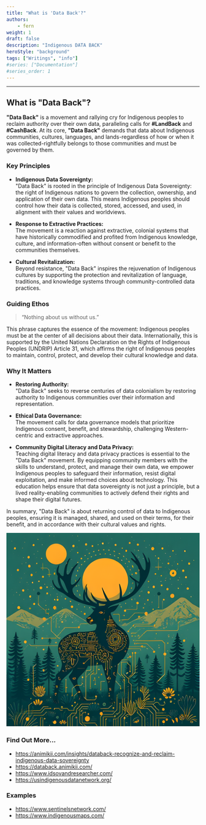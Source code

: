 ```yaml
---
title: "What is 'Data Back'?"
authors:
    - fern
weight: 1
draft: false
description: "Indigenous DATA BACK"
heroStyle: "background"
tags: ["Writings", "info"]
#series: ["Documentation"]
#series_order: 1
---
```

---
## What is "Data Back"?

**"Data Back"** is a movement and rallying cry for Indigenous peoples to reclaim authority over their own data, paralleling calls for **#LandBack** and **#CashBack**. At its core, **"Data Back"** demands that data about Indigenous communities, cultures, languages, and lands-regardless of how or when it was collected-rightfully belongs to those communities and must be governed by them.

### Key Principles

- **Indigenous Data Sovereignty:**  
  "Data Back" is rooted in the principle of Indigenous Data Sovereignty: the right of Indigenous nations to govern the collection, ownership, and application of their own data. This means Indigenous peoples should control how their data is collected, stored, accessed, and used, in alignment with their values and worldviews.

- **Response to Extractive Practices:**  
  The movement is a reaction against extractive, colonial systems that have historically commodified and profited from Indigenous knowledge, culture, and information-often without consent or benefit to the communities themselves.

- **Cultural Revitalization:**  
  Beyond resistance, "Data Back" inspires the rejuvenation of Indigenous cultures by supporting the protection and revitalization of language, traditions, and knowledge systems through community-controlled data practices.

### Guiding Ethos

> “Nothing about us without us.”

This phrase captures the essence of the movement: Indigenous peoples must be at the center of all decisions about their data. Internationally, this is supported by the United Nations Declaration on the Rights of Indigenous Peoples (UNDRIP) Article 31, which affirms the right of Indigenous peoples to maintain, control, protect, and develop their cultural knowledge and data.

### Why It Matters

- **Restoring Authority:**  
  "Data Back" seeks to reverse centuries of data colonialism by restoring authority to Indigenous communities over their information and representation.

- **Ethical Data Governance:**  
  The movement calls for data governance models that prioritize Indigenous consent, benefit, and stewardship, challenging Western-centric and extractive approaches.

- **Community Digital Literacy and Data Privacy:**  
  Teaching digital literacy and data privacy practices is essential to the "Data Back" movement. By equipping community members with the skills to understand, protect, and manage their own data, we empower Indigenous peoples to safeguard their information, resist digital exploitation, and make informed choices about technology. This education helps ensure that data sovereignty is not just a principle, but a lived reality-enabling communities to actively defend their rights and shape their digital futures.

In summary, "Data Back" is about returning control of data to Indigenous peoples, ensuring it is managed, shared, and used on their terms, for their benefit, and in accordance with their cultural values and rights.


![data back elk](feature.png "#DataBack")


### Find Out More...

- https://animikii.com/insights/databack-recognize-and-reclaim-indigenous-data-sovereignty
- https://databack.animikii.com/
- https://www.idsovandresearcher.com/
- https://usindigenousdatanetwork.org/

### Examples
- https://www.sentinelsnetwork.com/
- https://www.indigenousmaps.com/
